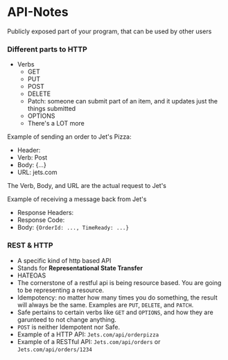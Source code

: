 # API-Notes

Publicly exposed part of your program, that can be used by other users

### Different parts to HTTP
- Verbs
  - GET
  - PUT
  - POST
  - DELETE
  - Patch: someone can submit part of an item, and it updates just the things submitted
  - OPTIONS
  - There's a LOT more

Example of sending an order to Jet's Pizza:
- Header:
- Verb: Post
- Body: {...}
- URL: jets.com

The Verb, Body, and URL are the actual request to Jet's

Example of receiving a message back from Jet's
- Response Headers:
- Response Code:
- Body: `{OrderId: ..., TimeReady: ...}`

### REST & HTTP
- A specific kind of http based API
- Stands for **Representational State Transfer**
- HATEOAS
- The cornerstone of a restful api is being resource based. You are going to be representing a resource.
- Idempotency: no matter how many times you do something, the result will always be the same. Examples are `PUT`, `DELETE`, and `PATCH`.
- Safe pertains to certain verbs like `GET` and `OPTIONS`, and how they are garunteed to not change anything.
- `POST` is neither Idempotent nor Safe.
- Example of a HTTP API: `Jets.com/api/orderpizza`
- Example of a RESTful API: `Jets.com/api/orders` or `Jets.com/api/orders/1234`
